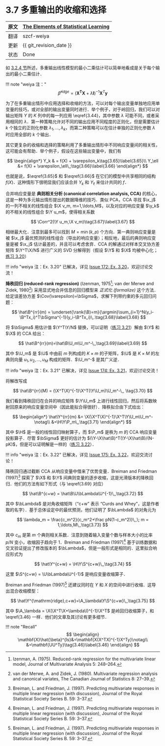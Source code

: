 # 3.7 多重输出的收缩和选择

| 原文   | [The Elements of Statistical Learning](https://web.stanford.edu/~hastie/ElemStatLearn/printings/ESLII_print12.pdf#page=103) |
| ---- | ---------------------------------------- |
| 翻译   | szcf-weiya                               |
| 更新 | {{ git_revision_date }} |
| 状态 | Done|

如 [3.2.4 节](3.2-Linear-Regression-Models-and-Least-Squares/index.html#_3)所述，多重输出线性模型的最小二乘估计可以简单地看成是关于每个输出的最小二乘估计．

!!! note "weiya 注："
    $$
    \hat{\beta}^{ridge}=(\mathbf{X^TX}+\lambda \mathbf{I})^{-1}\mathbf{X}^T\mathbf{y}\tag{3.44}\label{3.44}
    $$

为了在多重输出情形中应用选择和收缩的方法，可以对每个输出变量单独地应用单变量的技巧，或对全部的输出变量同时进行．举个例子，对于岭回归，我们可以对输出矩阵 $Y$ 的 $K$ 列中的每一列应用 \eqref{3.44}，其中参数 $\lambda$ 可能不同，或者采用相同的 $\lambda$．第一种策略允许对不同的输出应用不同程度的正则化，但是需要估计 $k$ 个独立的正则化参数 $\lambda_1,\ldots,\lambda_k$，而第二种策略可以在估计单独的正则化参数 $\lambda$ 时应用全部的 $k$ 个输出．

其它更复杂的收缩和选择的策略利用了多重输出情形中不同响应变量间的相关性，这可能会有帮助．举个例子，假设在这些输出变量中，我们有 

$$
\begin{align*}
Y_k & = f(X) + \varepsilon_k\tag{3.65}\label{3.65}\\
Y_\ell &= f(X) + \varepsilon_\ell\,;\tag{3.66}\label{3.66}
\end{align*}
$$

也就是说，$\eqref{3.65}$ 和 $\eqref{3.66}$ 在它们的模型中共享相同的结构 $f(X)$．这种情形下很明显我们应该合并 $Y_k$ 和 $Y_\ell$ 来估计共同的 $f$．

合并响应变量是 **典则相关分析 (canonical correlation analysis, CCA)** 的核心，这是一种为多元输出情形提出的数据降维的技巧．类似 PCA，CCA 寻找 $\x_j$ 的一列不相关的线性组合 $\X v_m, m=1,\ldots,M$，以及对应的响应变量 $\y_k$ 的不相关的线性组合 $\Y u_m$，使得相关系数

$$
\Corr^2(\Y u_m,\X v_m)\tag{3.67}\label{3.67}
$$

相继最大化．注意到最多可以找到 $M=\min(k,p)$ 个方向．第一典则响应变量是被 $\x_j$ 最优预测的线性组合（导出的响应变量）；相反地，最后的典则响应变量是被 $\x_j$ 估计最差的，并且可以考虑舍弃．CCA 的解通过对样本交叉协方差矩阵 $\Y^T\X/N$ 进行广义的 SVD 分解得到（假设 $\Y$ 和 $\X$ 均被中心化；[练习 3.20](https://github.com/szcf-weiya/ESL-CN/issues/172)）

!!! info "weiya 注：Ex. 3.20"
    已解决，详见 [Issue 172: Ex. 3.20](https://github.com/szcf-weiya/ESL-CN/issues/172)，欢迎讨论交流！

**降秩回归 (reduced-rank regression)** (Izenman, 1975[^1]; van der Merwe and Zidek, 1980[^2]) 采用显式地合并信息的回归模型来 *正式化 (formalize)* 这个方法．给定误差协方差 $\Cov(\varepsilon)=\bSigma$，求解下列带约束的多元回归问题：

$$
\hat\B^{rr}(m) = \underset{\rank(\B)=m}{\argmin}\sum_{i=1}^N(y_i-\B^Tx_i)^T\bSigma^{-1}(y_i-\B^Tx_i)\,.\tag{3.68}\label{3.68}
$$

将 $\bSigma$ 用估计值 $\Y^T\Y/N$ 替换，可以证明（[练习 3.21](https://github.com/szcf-weiya/ESL-CN/issues/174)）解由 $\Y$ 和 $\X$ 的 CCA 给出：

$$
\hat\B^{rr}(m)=\hat\B\U_m\U_m^-\,,\tag{3.69}\label{3.69}
$$

其中 $\U_m$ 是 $\U$ 中由前 $m$ 列构成的 $K\times m$ 的子矩阵，$\U$ 是 $K\times M$ 的左典则向量 $u_1,u_2,\ldots,u_M$ 构成的矩阵．$\U_m^-$ 是其广义逆．

!!! info "weiya 注：Ex. 3.21"
    已解决，详见 [Issue 174: Ex. 3.21](https://github.com/szcf-weiya/ESL-CN/issues/174)，欢迎讨论交流！

将解改写成

$$
\hat\B^{rr}(M) = (\X^T\X)^{-1}\X^T(\Y\U_m)\U_m^-\,, \tag{3.70}
$$

我们看到降秩回归在合并的响应矩阵 $\Y\U_m$ 上进行线性回归，然后将系数映射回原来的响应变量空间中（因此能拟合得很好）．降秩拟合由下式给出：

$$
\begin{align*}
\hat\Y^{rr}(m) &= \X(\X^T\X)^{-1}\X^T\Y\U_m\U_m^-\notag\\
&=\H\Y\P_m\,,\tag{3.71}
\end{align*}
$$

其中 $\H$ 是一般的线性回归映射算子，而 $\P_m$ 是秩为 $m$ 的 CCA 响应变量投影算子．尽管 $\bSigma$ 更好的估计为 $(\Y-\X\hat\B)^T(\Y-\X\hat\B)/(N-pK)$，但是可以证明解是一样的（[练习 3.22](https://github.com/szcf-weiya/ESL-CN/issues/175)）．

!!! info "weiya 注：Ex. 3.22"
    已解决，详见 [Issue 175: Ex. 3.22](https://github.com/szcf-weiya/ESL-CN/issues/175)，欢迎交流讨论！

降秩回归通过截断 CCA 从响应变量中借来了优势变量．Breiman and Friedman (1997)[^3] 探索了 $\X$ 和 $\Y$ 间典则变量的逐步收缩，这是光滑版本的降秩回归．他们的方法有如下形式（与 \eqref{3.69} 对应）

$$
\hat\B^{c+w} = \hat\B\U\bLambda\U^{-1}\,,\tag{3.72}
$$

其中 $\bLambda$ 是对角收缩矩阵（“c+w” 表示 “Curds and Whey”，这是作者取的名字）．基于总体设定中的最优预测，他们证明了 $\bLambda$ 的对角元为

$$
\lambda_m = \frac{c_m^2}{c_m^2+\frac pN(1-c_m^2)}\,,\; m = 1,\ldots,M\,,\tag{3.73}
$$

其中 $c_m$ 是第 $m$ 个典则相关系数．注意到随着输入变量个数与样本大小的比率 $p/N$ 变小，收缩因子趋向于 1．Breiman and Friedman (1997)[^3] 基于训练数据和交叉验证提出了修改版本的 $\bLambda$，但是一般形式是相同的．这里拟合响应形式为 

$$
\hat\Y^{c+w} = \H\Y\S^{c+w}\,,\tag{3.74}
$$

这里 $\S^{c+w} = \U\bLambda\U^{-1}$ 是响应变量收缩算子．

Breiman and Friedman (1997)[^3] 还建议同时在 $Y$ 和 $X$ 的空间中进行收缩．这导出混合收缩模型：

$$
\hat\Y^{\mathrm{ridge},c+w}=\A_\lambda\Y\S^{c+w}\,,\tag{3.75}
$$

其中 $\A_\lambda = \X(\X^T\X+\lambda\I)^{-1}\X^T$ 是岭回归收缩算子，和 \eqref{3.46} 一样．他们的文章及其讨论有更多细节．

!!! note "Recall"
    $$
    \begin{align}
    \mathbf{X}\hat{\beta}^{ls}&=\mathbf{X(X^TX)^{-1}X^Ty}\notag\\
    &=\mathbf{UU^Ty}\tag{3.46}\label{3.46}
    \end{align}
    $$

[^1]: Izenman, A. (1975). Reduced-rank regression for the multivariate linear model, Journal of Multivariate Analysis 5: 248–264.
[^2]: van der Merwe, A. and Zidek, J. (1980). Multivariate regression analysis and canonical variates, The Canadian Journal of Statistics 8: 27–39.
[^3]: Breiman, L. and Friedman, J. (1997). Predicting multivariate responses in multiple linear regression (with discussion), Journal of the Royal Statistical Society Series B. 59: 3–37.